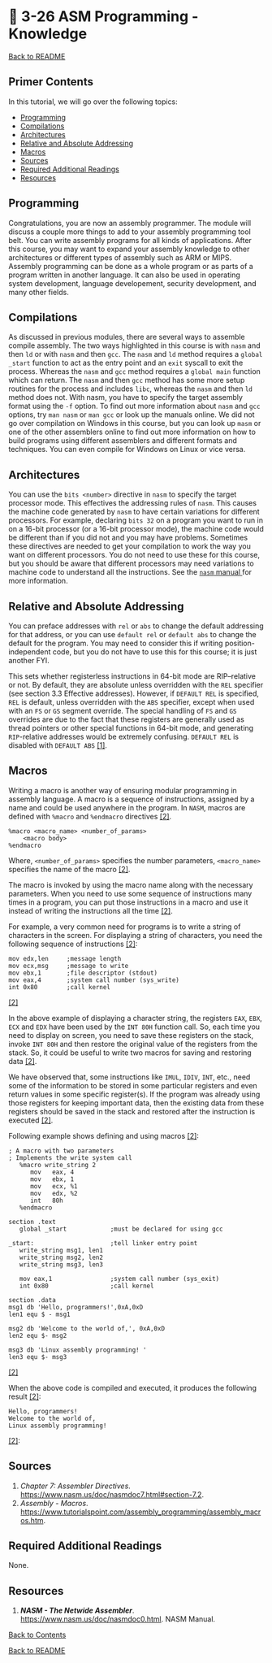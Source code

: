 
# 🚂 3-26 ASM Programming - Knowledge

[Back to README](README.md)


## Primer Contents

In this tutorial, we will go over the following topics:

- [Programming](#programming)
- [Compilations](#compilations)
- [Architectures](#architectures)
- [Relative and Absolute Addressing](#relative-and-absolute-addressing)
- [Macros](#macros)
- [Sources](#sources)
- [Required Additional Readings](#required-additional-readings)
- [Resources](#resources)


## Programming

Congratulations, you are now an assembly programmer. The module will discuss 
a couple more things to add to your assembly programming tool belt. You can 
write assembly programs for all kinds of applications. After this course, you 
may want to expand your assembly knowledge to other architectures or different 
types of assembly such as ARM or MIPS. Assembly programming can be done as 
a whole program or as parts of a program written in another language. It can 
also be used in operating system development, language developement, security 
development, and many other fields.


## Compilations

As discussed in previous modules, there are several ways to assemble compile 
assembly. The two ways highlighted in this course is with `nasm` and then `ld` 
or with `nasm` and then `gcc`. The `nasm` and `ld` method requires a 
`global _start` function to act as the entry point and an `exit` syscall to 
exit the process. Whereas the `nasm` and `gcc` method requires a `global main` 
function which can return. The `nasm` and then `gcc` method has some more 
setup routines for the process and includes `libc`, whereas the `nasm` and 
then `ld` method does not. With nasm, you have to specify the target assembly 
format using the `-f` option. To find out more information about `nasm` and 
`gcc` options, try `man nasm` or `man gcc` or look up the manuals online. We 
did not go over compilation on Windows in this course, but you can look up 
`masm` or one of the other assemblers online to find out more information on 
how to build programs using different assemblers and different formats and 
techniques. You can even compile for Windows on Linux or vice versa. 


## Architectures

You can use the `bits <number>` directive in `nasm` to specify the target 
processor mode. This effectives the addressing rules of `nasm`. This causes 
the machine code generated by `nasm` to have certain variations for different 
processors. For example, declaring `bits 32` on a program you want to run in 
on a 16-bit processor (or a 16-bit processor mode), the machine code would be 
different than if you did not and you may have problems. Sometimes these 
directives are needed to get your compilation to work the way you want on 
different processors. You do not need to use these for this course, but you 
should be aware that different processors may need variations to machine code 
to understand all the instructions. See the [`nasm` manual
](https://www.nasm.us/doc/nasmdoc7.html#section-7.1) for more information.


## Relative and Absolute Addressing

You can preface addresses with `rel` or `abs` to change the default addressing 
for that address, or you can use `default rel` or `default abs` to change the 
default for the program. You may need to consider this if writing position-
independent code, but you do not have to use this for this course; it is just 
another FYI. 

This sets whether registerless instructions in 64-bit mode are RIP–relative or
not. By default, they are absolute unless overridden with the `REL` specifier
(see section 3.3 Effective addresses). However, if `DEFAULT REL` is specified,
`REL` is default, unless overridden with the `ABS` specifier, except when used
with an `FS` or `GS` segment override. The special handling of `FS` and `GS`
overrides are due to the fact that these registers are generally used as thread
pointers or other special functions in 64-bit mode, and generating
`RIP`-relative addresses would be extremely confusing. `DEFAULT REL` is
disabled with `DEFAULT ABS` [[1]](#sources).


## Macros

Writing a macro is another way of ensuring modular programming in assembly
language. A macro is a sequence of instructions, assigned by a name and could
be used anywhere in the program. In `NASM`, macros are defined with `%macro`
and `%endmacro` directives [[2]](#sources).

``` x86asm
%macro <macro_name> <number_of_params>
    <macro body>
%endmacro
```

Where, `<number_of_params>` specifies the number parameters, `<macro_name>`
specifies the name of the macro [[2]](#sources).

The macro is invoked by using the macro name along with the necessary
parameters. When you need to use some sequence of instructions many times in a
program, you can put those instructions in a macro and use it instead of
writing the instructions all the time [[2]](#sources).

For example, a very common need for programs is to write a string of characters
in the screen. For displaying a string of characters, you need the following
sequence of instructions [[2]](#sources):

``` x86asm
mov	edx,len	    ;message length
mov	ecx,msg	    ;message to write
mov	ebx,1       ;file descriptor (stdout)
mov	eax,4       ;system call number (sys_write)
int	0x80        ;call kernel
```
[[2]](#sources)

In the above example of displaying a character string, the registers `EAX`,
`EBX`, `ECX` and `EDX` have been used by the `INT 80H` function call. So, each
time you need to display on screen, you need to save these registers on the
stack, invoke `INT 80H` and then restore the original value of the registers
from the stack. So, it could be useful to write two macros for saving and
restoring data [[2]](#sources).

We have observed that, some instructions like `IMUL`, `IDIV`, `INT`, etc., need
some of the information to be stored in some particular registers and even
return values in some specific register(s). If the program was already using
those registers for keeping important data, then the existing data from these
registers should be saved in the stack and restored after the instruction is
executed [[2]](#sources).

Following example shows defining and using macros [[2]](#sources):

``` x86asm
; A macro with two parameters
; Implements the write system call
   %macro write_string 2 
      mov   eax, 4
      mov   ebx, 1
      mov   ecx, %1
      mov   edx, %2
      int   80h
   %endmacro
 
section	.text
   global _start            ;must be declared for using gcc
	
_start:                     ;tell linker entry point
   write_string msg1, len1               
   write_string msg2, len2    
   write_string msg3, len3  
	
   mov eax,1                ;system call number (sys_exit)
   int 0x80                 ;call kernel

section	.data
msg1 db	'Hello, programmers!',0xA,0xD 	
len1 equ $ - msg1			

msg2 db 'Welcome to the world of,', 0xA,0xD 
len2 equ $- msg2 

msg3 db 'Linux assembly programming! '
len3 equ $- msg3
```
[[2]](#sources)

When the above code is compiled and executed, it produces the following result
[[2]](#sources):

```
Hello, programmers!
Welcome to the world of,
Linux assembly programming!
```
[[2]](#sources):
  

## Sources

1. *Chapter 7: Assembler Directives*. 
https://www.nasm.us/doc/nasmdoc7.html#section-7.2.
2. *Assembly - Macros*. 
https://www.tutorialspoint.com/assembly_programming/assembly_macros.htm.


## Required Additional Readings

None.


## Resources

1. ***NASM - The Netwide Assembler***. 
https://www.nasm.us/doc/nasmdoc0.html. 
NASM Manual.  


[Back to Contents](#primer-contents)

[Back to README](README.md)

<link rel="stylesheet" href="../.css/boxes.css">



<!--- End of file. --->
